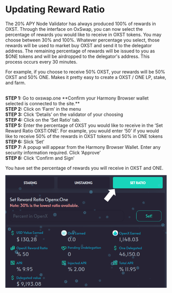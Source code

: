 # Updating Reward Ratio

The 20% APY Node Validator has always produced 100% of rewards in OXST. Through the interface on OxSwap, you can now select the percentage of rewards you would like to receive in OXST tokens. You may choose between 30% and 100%. Whatever percentage you select, those rewards will be used to market buy OXST and send it to the delegator address. The remaining percentage of rewards will be issued to you as $ONE tokens and will be airdropped to the delegator's address. This process occurs every 30 minutes.

For example, if you choose to receive 50% OXST, your rewards will be 50% OXST and 50% ONE. Makes it pretty easy to create a OXST / ONE LP, stake, and farm.

\
**STEP 1:** Go to oxswap.one \*\*Confirm your Harmony Browser wallet selected is connected to the site.\*\*\
**STEP 2:** Click on ‘Farm’ in the menu\
**STEP 3:** Click ‘Details’ on the validator of your choosing\
**STEP 4:** Click on the ‘Set Ratio’ tab.\
**STEP 5:** Enter the percentage of OXST you would like to receive in the ‘Set Reward Ratio OXST:ONE’. For example, you would enter ‘50’ if you would like to receive 50% of the rewards in OXST tokens and 50% in ONE tokens\
**STEP 6:** Slick ‘Set’\
**STEP 7:** A popup will appear from the Harmony Browser Wallet. Enter any security information required. Click ‘Approve’\
**STEP 8:** Click ‘Confirm and Sign’

You have set the percentage of rewards you will receive in OXST and ONE.

![](../../.gitbook/assets/ratio.png)
